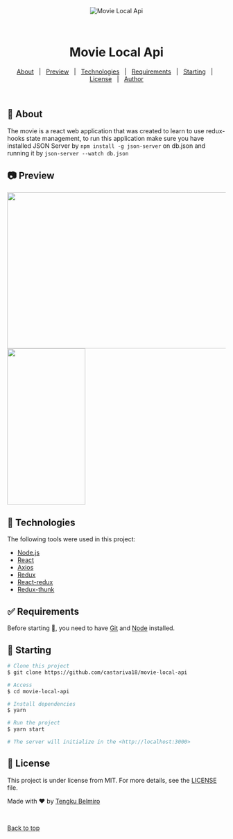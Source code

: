 <div align="center" id="top"> 
  <img src="https://cdn0.iconfinder.com/data/icons/logos-brands-in-colors/128/react-128.png" alt="Movie Local Api" />

&#xa0;

</div>

<h1 align="center">Movie Local Api</h1>

<!-- Status -->

<!-- <h4 align="center">
	🚧  Movie Local Api 🚀 Under construction...  🚧
</h4>

<hr> -->

<p align="center">
  <a href="#dart-about">About</a> &#xa0; | &#xa0; 
   <a href="#camera-preview">Preview</a> &#xa0; | &#xa0; 
  <a href="#rocket-technologies">Technologies</a> &#xa0; | &#xa0;
  <a href="#white_check_mark-requirements">Requirements</a> &#xa0; | &#xa0;
  <a href="#checkered_flag-starting">Starting</a> &#xa0; | &#xa0;
  <a href="#memo-license">License</a> &#xa0; | &#xa0;
  <a href="https://github.com/castariva18" target="_blank">Author</a>
</p>

<br>

## :dart: About

The movie is a react web application that was created to learn to use redux-hooks state management, to run this application make sure you have installed JSON Server by `npm install -g json-server` on db.json and running it by `json-server --watch db.json`

## :camera: Preview
<span align="center"><img width="700px" height="360px" src="https://github.com/castariva18/movie-local-api/blob/master/client/src/assets/capture.gif?raw=true"></span>
<span align="center"><img width="180px" height="360px" src="https://github.com/castariva18/movie-local-api/blob/master/client/src/assets/mobile.gif?raw=true"></span>

## :rocket: Technologies

The following tools were used in this project:

- [Node.js](https://nodejs.org/en/)
- [React](https://reactjs.org/)
- [Axios](https://www.npmjs.com/package/axios)
- [Redux](https://www.npmjs.com/package/redux)
- [React-redux](https://www.npmjs.com/package/react-redux)
- [Redux-thunk](https://www.npmjs.com/package/redux-thunk)

## :white_check_mark: Requirements

Before starting :checkered_flag:, you need to have [Git](https://git-scm.com) and [Node](https://nodejs.org/en/) installed.

## :checkered_flag: Starting

```bash
# Clone this project
$ git clone https://github.com/castariva18/movie-local-api

# Access
$ cd movie-local-api

# Install dependencies
$ yarn

# Run the project
$ yarn start

# The server will initialize in the <http://localhost:3000>
```

## :memo: License

This project is under license from MIT. For more details, see the [LICENSE](LICENSE.md) file.

Made with :heart: by <a href="https://github.com/castariva18" target="_blank">Tengku Belmiro</a>

&#xa0;

<a href="#top">Back to top</a>
